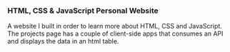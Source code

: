 ### HTML, CSS & JavaScript Personal Website

A website I built in order to learn more about HTML, CSS and JavaScript. The projects page has a couple of client-side apps
that consumes an API and displays the data in an html table. 
